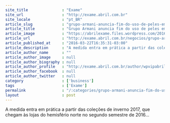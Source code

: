 ```yaml
---
site_title               : "Exame"
site_url                 : "http://exame.abril.com.br"
site_locale              : "pt_BR"
article_slug             : "grupo-armani-anuncia-fim-do-uso-de-peles-em-suas-marcas"
article_title            : "Grupo Armani anuncia fim do uso de peles em suas marcas"
article_image            : "https://abrilexame.files.wordpress.com/2016/09/size_960_16_9_exposicao_com_retrospectiva_da_carreira_de_giorgio_armani_em_roma_na_italia1.jpg?quality=70&strip=all&w=960"
article_url              : "http://exame.abril.com.br/negocios/grupo-armani-anuncia-fim-do-uso-de-peles-em-suas-marcas/"
article_published_at     : "2016-03-22T16:35:31-03:00"
article_description      : "A medida entra em prática a partir das coleções de inverno 2017, que chegam às lojas do hemisfério norte no segundo semestre de 2016..."
article_author_name      : ""
article_author_image     : null
article_author_biography : null
article_author_profile   : "http://exame.abril.com.br/author/wpvipabril/"
article_author_facebook  : null
article_author_twitter   : null
category                 : ['business']
tags                     : ['Exame']
permalink                : "/:categories/grupo-armani-anuncia-fim-do-uso-de-peles-em-suas-marcas/"
layout                   : post
---
```


A medida entra em prática a partir das coleções de inverno 2017, que chegam às lojas do hemisfério norte no segundo semestre de 2016...
